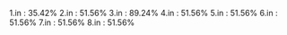 1.in : 35.42%
2.in : 51.56%
3.in : 89.24%
4.in : 51.56%
5.in : 51.56%
6.in : 51.56%
7.in : 51.56%
8.in : 51.56%
